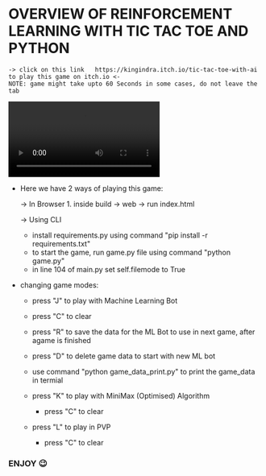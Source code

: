# OVERVIEW OF REINFORCEMENT LEARNING WITH TIC TAC TOE AND PYTHON

```
-> click on this link   https://kingindra.itch.io/tic-tac-toe-with-ai   to play this game on itch.io <-
NOTE: game might take upto 60 Seconds in some cases, do not leave the tab
```
<video src="./video/video_2023-08-07_19-14-35.mp4"></video>

- Here we have 2 ways of playing this game:

    -> In Browser
        1. inside build -> web -> run index.html

    -> Using CLI
    - install requirements.py using command "pip install -r requirements.txt"
    - to start the game, run game.py file using command "python game.py"
    - in line 104 of main.py set self.filemode to True

- changing game modes:

    - press "J" to play with Machine Learning Bot
    - press "C" to clear
    - press "R" to save the data for the ML Bot to use in next game, after agame is finished
    - press "D" to delete game data to start with new ML bot
    - use command "python game_data_print.py" to print the game_data in termial

    - press "K" to play with MiniMax (Optimised) Algorithm
        - press "C" to clear
    
    - press "L" to play in PVP
        - press "C" to clear

### ENJOY 😉
